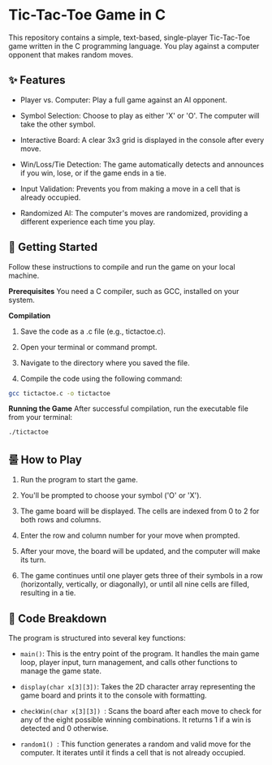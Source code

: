 # **Tic-Tac-Toe Game in C**
This repository contains a simple, text-based, single-player Tic-Tac-Toe game written in the C programming language. You play against a computer opponent that makes random moves.

## **✨ Features**
- Player vs. Computer: Play a full game against an AI opponent.

- Symbol Selection: Choose to play as either 'X' or 'O'. The computer will take the other symbol.

- Interactive Board: A clear 3x3 grid is displayed in the console after every move.

- Win/Loss/Tie Detection: The game automatically detects and announces if you win, lose, or if the game ends in a tie.

- Input Validation: Prevents you from making a move in a cell that is already occupied.

- Randomized AI: The computer's moves are randomized, providing a different experience each time you play.

## **🚀 Getting Started**
Follow these instructions to compile and run the game on your local machine.

**Prerequisites**
You need a C compiler, such as GCC, installed on your system.

**Compilation**
1. Save the code as a .c file (e.g., tictactoe.c).

2. Open your terminal or command prompt.

3. Navigate to the directory where you saved the file.

4. Compile the code using the following command:


```bash
gcc tictactoe.c -o tictactoe
```

**Running the Game**
After successful compilation, run the executable file from your terminal:


```bash
./tictactoe
```

## **룰 How to Play**
1. Run the program to start the game.

2. You'll be prompted to choose your symbol ('O' or 'X').

3. The game board will be displayed. The cells are indexed from 0 to 2 for both rows and columns.

4. Enter the row and column number for your move when prompted.

5. After your move, the board will be updated, and the computer will make its turn.

6. The game continues until one player gets three of their symbols in a row (horizontally, vertically, or diagonally), or until all nine cells are filled, resulting in a tie.

## **🔬 Code Breakdown**
The program is structured into several key functions:

- ``` main() ```: This is the entry point of the program. It handles the main game loop, player input, turn management, and calls other functions to manage the game state.

- ``` display(char x[3][3]) ```: Takes the 2D character array representing the game board and prints it to the console with formatting.

- ```checkWin(char x[3][3]) ```: Scans the board after each move to check for any of the eight possible winning combinations. It returns 1 if a win is detected and 0 otherwise.

- ```random1() ```: This function generates a random and valid move for the computer. It iterates until it finds a cell that is not already occupied.
